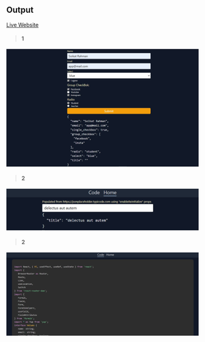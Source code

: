 ## Output

[Live Website](https://nervous-joliot-2a9717.netlify.app/)

> #### 1

![img1](img/img1.jpg)

> #### 2

![img2](img/img2.jpg)

> #### 2

![img3](img/img3.jpg)
